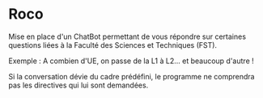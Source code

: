 # Roco

Mise en place d'un ChatBot permettant de vous répondre sur certaines questions liées à la Faculté des Sciences et Techniques (FST).

Exemple : A combien d'UE, on passe de la L1 à L2... et beaucoup d'autre !

Si la conversation dévie du cadre prédéfini, le programme ne comprendra pas les directives qui lui sont demandées.
